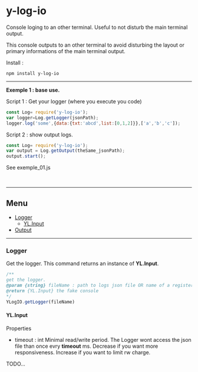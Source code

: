 # y-log-io
Console loging to an other terminal. Useful to not disturb the main terminal output.

This console outputs to an other terminal to avoid disturbing the layout or primary informations of the main terminal output.

Install :

```
npm install y-log-io
```

<hr/>

**Exemple 1 : base use.**


Script 1 : Get your logger (where you execute you code)
```javascript
const Log= require('y-log-io');
var logger=Log.getLogger(jsonPath);
logger.log('some',{data:{txt:'abcd',list:[0,1,2]}},['a','b','c']);
```
Script 2 : show output logs.
```javascript
const Log= require('y-log-io');
var output = Log.getOutput(theSame_jsonPath);
output.start();
```
See exemple_01.js

<br/>

<hr/>

## <a name="tg_menu"></a> Menu

+ [Logger](#tg_logger)
	+ [YL.Input](#tg_logger_input)
+ [Output](#tg_logger)

<hr/>

### <a name="tg_logger"></a> Logger

Get the logger. This command returns an instance of **YL.Input**.
```javascript
/**
get the logger.
@param {string} fileName : path to logs json file OR name of a registered file path.
@return {YL.Input} the fake console
*/
YLogIO.getLogger(fileName)
```

#### <a name="tg_logger_input"></a> YL.Input

Properties

+ timeout : int
Minimal read/write period. The Logger wont access the json file than once evry **timeout** ms.
Decrease if you want more responsiveness.
Increase if you want to limit rw charge.


TODO...
